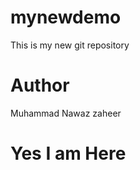 # mynewdemo
This is my new git repository
<br>
<h1>Author</h1>Muhammad Nawaz zaheer
<br>
<h1>Yes I am Here</h1>
